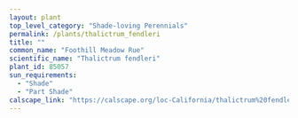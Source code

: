```yaml
---
layout: plant                                                              
top_level_category: "Shade-loving Perennials"
permalink: /plants/thalictrum_fendleri
title: ""
common_name: "Foothill Meadow Rue"
scientific_name: "Thalictrum fendleri"
plant_id: 85057
sun_requirements:
  - "Shade"
  - "Part Shade"
calscape_link: "https://calscape.org/loc-California/thalictrum%20fendleri(%20)"
---
```


